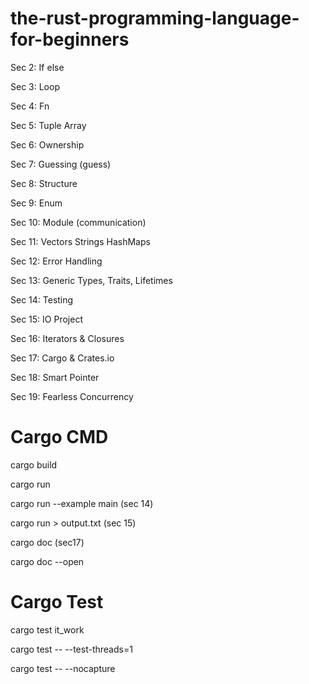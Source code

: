 # the-rust-programming-language-for-beginners

Sec 2: If else

Sec 3: Loop

Sec 4: Fn

Sec 5: Tuple Array

Sec 6: Ownership

Sec 7: Guessing (guess)

Sec 8: Structure

Sec 9: Enum

Sec 10: Module (communication)

Sec 11: Vectors Strings HashMaps

Sec 12: Error Handling

Sec 13: Generic Types, Traits, Lifetimes

Sec 14: Testing

Sec 15: IO Project

Sec 16: Iterators & Closures

Sec 17: Cargo & Crates.io

Sec 18: Smart Pointer

Sec 19: Fearless Concurrency

# Cargo CMD

cargo build

cargo run

cargo run --example main (sec 14)

cargo run > output.txt (sec 15)

cargo doc (sec17)

cargo doc --open

# Cargo Test

cargo test it_work

cargo test -- --test-threads=1

cargo test -- --nocapture

